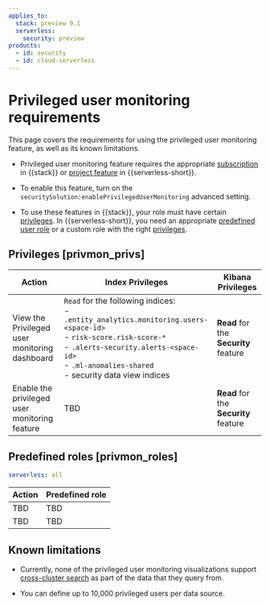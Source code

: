 ```yaml
---
applies_to:
  stack: preview 9.1
  serverless:
    security: preview
products:
  - id: security
  - id: cloud-serverless
---
```


# Privileged user monitoring requirements

This page covers the requirements for using the privileged user monitoring feature, as well as its known limitations.

* Privileged user monitoring feature requires the appropriate [subscription](https://www.elastic.co/pricing) in {{stack}} or [project feature](/deploy-manage/deploy/elastic-cloud/project-settings.md) in {{serverless-short}}.

* To enable this feature, turn on the `securitySolution:enablePrivilegedUserMonitoring` advanced setting.

* To use these features in {{stack}}, your role must have certain [privileges](#privmon_privs). In {{serverless-short}}, you need an appropriate [predefined user role](#privmon_roles) or a custom role with the right [privileges](#privmon_privs).

## Privileges [privmon_privs]

| Action | Index Privileges | Kibana Privileges |
| ------ | ---------------- | ----------------- |
| View the Privileged user monitoring dashboard | `Read` for the following indices:<br> - `.entity_analytics.monitoring.users-<space-id>`<br> - `risk-score.risk-score-*`<br> - `.alerts-security.alerts-<space-id>`<br> -  `.ml-anomalies-shared`<br> - security data view indices | **Read** for the **Security** feature |
| Enable the privileged user monitoring feature | TBD | **Read** for the **Security** feature |


## Predefined roles [privmon_roles]
```yaml {applies_to}
serverless: all
```

| Action | Predefined role |
| ------ | --------------- |
| TBD | TBD |
| TBD | TBD |


## Known limitations

* Currently, none of the privileged user monitoring visualizations support [cross-cluster search](/solutions/search/cross-cluster-search.md) as part of the data that they query from. 

* You can define up to 10,000 privileged users per data source.

